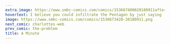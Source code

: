 ```yaml
---
extra_image: https://www.smbc-comics.com/comics/153667400020180911after.png
hovertext: I believe you could infiltrate the Pentagon by just saying 'do you have a minute for the environment' at every checkpoint.
image: https://www.smbc-comics.com/comics/1536673428-20180911.png
next_comic: charlottes-web
prev_comic: the-problem
title: A Minute
---
```


